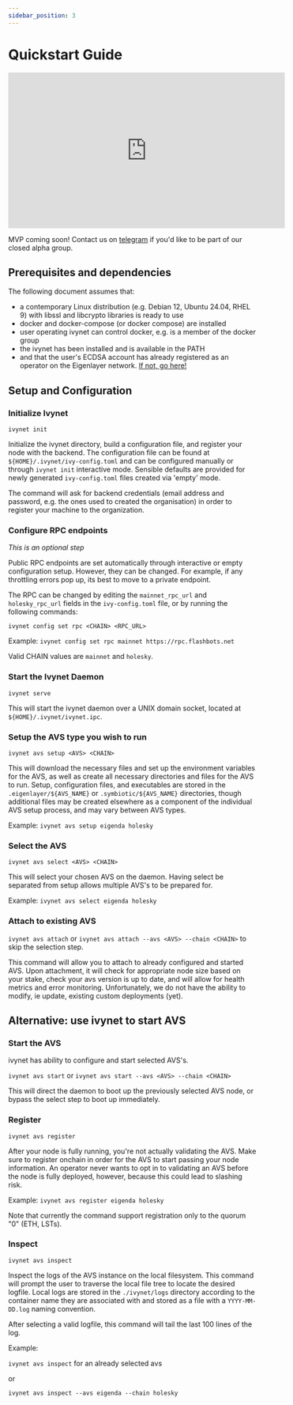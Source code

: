 ```yaml
---
sidebar_position: 3
---
```


# Quickstart Guide

<iframe width="560" height="315" src="https://www.youtube.com/embed/5OjIVZAWAfA?si=F7cevth7rrhXowbk" title="YouTube video player" frameborder="0" allow="accelerometer; autoplay; clipboard-write; encrypted-media; gyroscope; picture-in-picture; web-share" referrerpolicy="strict-origin-when-cross-origin" allowfullscreen></iframe>
<br />

MVP coming soon! Contact us on [telegram](https://t.me/h_comfort) if you'd like to be part of our closed alpha group.

## Prerequisites and dependencies

The following document assumes that:

- a contemporary Linux distribution (e.g. Debian 12, Ubuntu 24.04, RHEL 9) with libssl and libcrypto libraries is ready to use
- docker and docker-compose (or docker compose) are installed
- user operating ivynet can control docker, e.g. is a member of the docker group
- the ivynet has been installed and is available in the PATH
- and that the user's ECDSA account has already registered as an operator on the Eigenlayer network. [If not, go here!](https://docs.eigenlayer.xyz/eigenlayer/operator-guides/operator-installation)

## Setup and Configuration

### Initialize Ivynet

`ivynet init`

Initialize the ivynet directory, build a configuration file, and register your node with the backend. The configuration file can be found at `${HOME}/.ivynet/ivy-config.toml` and can be configured manually or through `ivynet init` interactive mode. Sensible defaults are provided for newly generated `ivy-config.toml` files created via 'empty' mode.

The command will ask for backend credentials (email address and password, e.g. the ones used to created the organisation) in order to register your machine to the organization.

### Configure RPC endpoints

_This is an optional step_

Public RPC endpoints are set automatically through interactive or empty configuration setup. However, they can be changed. For example, if any throttling errors pop up, its best to move to a private endpoint.

The RPC can be changed by editing the `mainnet_rpc_url` and `holesky_rpc_url` fields in the `ivy-config.toml` file, or by running the following commands:

`ivynet config set rpc <CHAIN> <RPC_URL>`

Example:
`ivynet config set rpc mainnet https://rpc.flashbots.net`

Valid CHAIN values are `mainnet` and `holesky`.

### Start the Ivynet Daemon

`ivynet serve`

This will start the ivynet daemon over a UNIX domain socket, located at `${HOME}/.ivynet/ivynet.ipc`.

### Setup the AVS type you wish to run

`ivynet avs setup <AVS> <CHAIN>`

This will download the necessary files and set up the environment variables for the AVS, as well as create all necessary directories and files for the AVS to run. Setup, configuration files, and executables are stored in the `.eigenlayer/${AVS_NAME}` or `.symbiotic/${AVS_NAME}` directories, though additional files may be created elsewhere as a component of the individual AVS setup process, and may vary between AVS types.

Example:
`ivynet avs setup eigenda holesky`

### Select the AVS

`ivynet avs select <AVS> <CHAIN>`

This will select your chosen AVS on the daemon. Having select be separated from setup allows multiple AVS's to be prepared for.

Example:
`ivynet avs select eigenda holesky`

### Attach to existing AVS

`ivynet avs attach` or `ivynet avs attach --avs <AVS> --chain <CHAIN>` to skip the selection step.

This command will allow you to attach to already configured and started AVS. Upon attachment, it will check for appropriate node size based on your stake, check your avs version is up to date, and will allow for health metrics and error monitoring. Unfortunately, we do not have the ability to modify, ie update, existing custom deployments (yet).

## Alternative: use ivynet to start AVS

<div style={{marginLeft: "2em"}}>

### Start the AVS

ivynet has ability to configure and start selected AVS's.

`ivynet avs start` or `ivynet avs start --avs <AVS> --chain <CHAIN>`

This will direct the daemon to boot up the previously selected AVS node, or bypass the select step to boot up immediately.

</div>

### Register

`ivynet avs register`

After your node is fully running, you're not actually validating the AVS. Make sure to register onchain in order for the AVS to start passing your node information. An operator never wants to opt in to validating an AVS before the node is fully deployed, however, because this could lead to slashing risk.

Example:
`ivynet avs register eigenda holesky`

Note that currently the command support registration only to the quorum "0" (ETH, LSTs).

### Inspect

`ivynet avs inspect`

Inspect the logs of the AVS instance on the local filesystem. This command will prompt the user to traverse the local file tree to locate the desired logfile. Local logs are stored in the `./ivynet/logs` directory according to the container name they are associated with and stored as a file with a `YYYY-MM-DD.log` naming convention.

After selecting a valid logfile, this command will tail the last 100 lines of the log.

Example:

`ivynet avs inspect` for an already selected avs

or

`ivynet avs inspect --avs eigenda --chain holesky`

